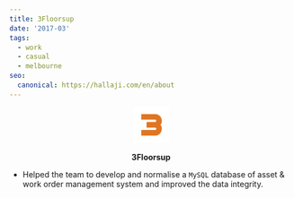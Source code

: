 ```yaml
---
title: 3Floorsup
date: '2017-03'
tags:
  - work
  - casual
  - melbourne
seo:
  canonical: https://hallaji.com/en/about
---
```

<p align='center'>
  <img src='/stories/3floorsup/3floorsup.png' height='64' />
</p>
<p align='center'>
  <b>3Floorsup</b>
</p>

* Helped the team to develop and normalise a `MySQL` database of asset & work order management system and improved the
data integrity.
